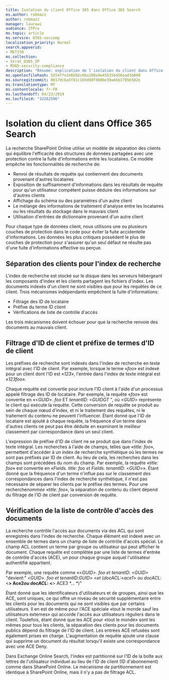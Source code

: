 ```yaml
---
title: Isolation du client Office 365 dans Office 365 Search
ms.author: robmazz
author: robmazz
manager: laurawi
audience: ITPro
ms.topic: article
ms.service: O365-seccomp
localization_priority: Normal
search.appverid:
- MET150
ms.collection:
- Strat_O365_IP
- M365-security-compliance
description: "Résumé: explication de l'isolation du client dans Office 365 Search."
ms.openlocfilehash: 5254ffe2e6b92c6ba100a9e45b35b456ead1b000
ms.sourcegitcommit: 0017dc6a5f81c165d9dfd88be39a6bb17856582e
ms.translationtype: MT
ms.contentlocale: fr-FR
ms.lasthandoff: 04/23/2019
ms.locfileid: "32262596"
---
```

# <a name="tenant-isolation-in-office-365-search"></a>Isolation du client dans Office 365 Search
La recherche SharePoint Online utilise un modèle de séparation des clients qui équilibre l'efficacité des structures de données partagées avec une protection contre la fuite d'informations entre les locataires. Ce modèle empêche les fonctionnalités de recherche de:
- Renvoi de résultats de requête qui contiennent des documents provenant d'autres locataires
- Exposition de suffisamment d'informations dans les résultats de requête pour qu'un utilisateur compétent puisse déduire des informations sur d'autres clients
- Affichage du schéma ou des paramètres d'un autre client
- Le mélange des informations de traitement d'analyse entre les locataires ou les résultats du stockage dans le mauvais client
- Utilisation d'entrées de dictionnaire provenant d'un autre client

Pour chaque type de données client, nous utilisons une ou plusieurs couches de protection dans le code pour éviter la fuite accidentelle d'informations. Les données les plus critiques possèdent le plus de couches de protection pour s'assurer qu'un seul défaut ne résulte pas d'une fuite d'informations effective ou perçue.

## <a name="tenant-separation-for-the-search-index"></a>Séparation des clients pour l'index de recherche
L'index de recherche est stocké sur le disque dans les serveurs hébergeant les composants d'index et les clients partagent les fichiers d'index. Les documents indexés d'un client ne sont visibles que pour les requêtes de ce client. Trois mécanismes indépendants empêchent la fuite d'informations:
- Filtrage des ID de locataire
- Préfixe du terme ID client
- Vérifications de liste de contrôle d'accès

Les trois mécanismes doivent échouer pour que la recherche renvoie des documents au mauvais client.

## <a name="tenant-id-filtering-and-tenant-id-term-prefixing"></a>Filtrage d'ID de client et préfixe de termes d'ID de client
Les préfixes de recherche sont indexés dans l'index de recherche en texte intégral avec l'ID de client. Par exemple, lorsque le terme «*foo*» est indexé pour un client dont l'ID est «*123*», l'entrée dans l'index de texte intégral est «*123foo».*

Chaque requête est convertie pour inclure l'ID client à l'aide d'un processus appelé filtrage des ID de locataire. Par exemple, la requête «*foo*» est convertie en «<*GUID*>. *foo* ET *tenantID*: <*GUID*_GT_ ", où <*GUID*> représente le client qui exécute la requête. Cette conversion de requête se produit au sein de chaque nœud d'index, et ni le traitement des requêtes, ni le traitement du contenu ne peuvent l'influencer. Étant donné que l'ID de locataire est ajouté à chaque requête, la fréquence d'un terme dans d'autres clients ne peut pas être déduite en examinant le meilleur classement par correspondance dans un seul client.

L'expression de préfixe d'ID de client ne se produit que dans l'index de texte intégral. Les recherches à l'aide de champs, telles que «*title: foo*», permettent d'accéder à un index de recherche synthétique où les termes ne sont pas préfixés par ID de client. Au lieu de cela, les recherches dans les champs sont précédées du nom du champ. Par exemple, la requête «*title: foo*» est convertie en «*Fields. title: foo et Fields. tenantID*: <*GUID*>». Étant donné que la fréquence d'un terme n'influe pas sur le classement des correspondances dans l'index de recherche synthétique, il n'est pas nécessaire de séparer les clients par le préfixe des termes. Pour une recherche*nommée «title: foo*», la séparation de contenu du client dépend du filtrage de l'ID de client par conversion de requête.

## <a name="document-access-control-list-checks"></a>Vérification de la liste de contrôle d'accès des documents
La recherche contrôle l'accès aux documents via des ACL qui sont enregistrés dans l'index de recherche. Chaque élément est indexé avec un ensemble de termes dans un champ de liste de contrôle d'accès spécial. Le champ ACL contient un terme par groupe ou utilisateur qui peut afficher le document. Chaque requête est complétée par une liste de termes d'entrée de contrôle d'accès (ACE), un pour chaque groupe auquel l'utilisateur authentifié appartient.

Par exemple, une requête comme «<*GUID*>. *foo et tenantID*: <*GUID*> "devient:" <*GUID*>. *foo et tenantID*:*GUID*> <*et* (*docACL:*<*ace1*> *ou docACL*: <**> Ace2*ou docACL*: <**> ACE3 *... *)"

Étant donné que les identificateurs d'utilisateurs et de groupes, ainsi que les ACE, sont uniques, ce qui offre un niveau de sécurité supplémentaire entre les clients pour les documents qui ne sont visibles que par certains utilisateurs. Il en est de même pour l'ACE spéciale «tout le monde sauf les utilisateurs externes» qui accorde l'accès aux utilisateurs réguliers dans le client. Toutefois, étant donné que les ACE pour «tout le monde» sont les mêmes pour tous les clients, la séparation des clients pour les documents publics dépend du filtrage de l'ID de client. Les entrées ACE refusées sont également prises en charge. L'augmentation de requête ajoute une clause qui supprime un document du résultat lorsqu'il existe une correspondance avec une ACE Deny.

Dans Exchange Online Search, l'index est partitionné sur l'ID de la boîte aux lettres de l'utilisateur individuel au lieu de l'ID de client (ID d'abonnement) comme dans SharePoint Online. Le mécanisme de partitionnement est identique à SharePoint Online, mais il n'y a pas de filtrage ACL.

